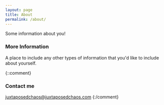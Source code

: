 ```yaml
---
layout: page
title: About
permalink: /about/
---
```


Some information about you!

### More Information

A place to include any other types of information that you'd like to include about yourself.


{::comment}
### Contact me

[juxtaposedchaos@juxtaposedchaos.com](mailto:juxtaposedchaos@juxtaposedchaos.com)
{:/comment}